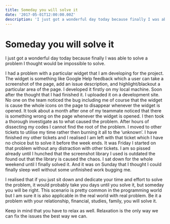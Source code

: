```yaml
---
title: Someday you will solve it
date: '2017-05-01T12:00:00.00Z'
description: 'I just got a wonderful day today because finally I was able to solve a problem I thought would be impossible to solve.'
---
```


# Someday you will solve it

I just got a wonderful day today because finally I was able to solve a problem I thought would be impossible to solve.

I had a problem with a particular widget that I am developing for the project. The widget is something like Google Help feedback which a user can take a screenshot of the page, add an issue description, and highlight/blackout a particular area of the page. I developed it firstly on my local machine. Soon after the thought that I had finished it. I uploaded it on a development site. No one on the team noticed the bug including me of course that the widget is cause the whole icons on the page to disappear whenever the widget is opened. It took about a month after one of my teammate noticed that there is something wrong on the page whenever the widget is opened. I then took a thorough investigate as to what caused the problem. After hours of dissecting my codes I cannot find the root of the problem. I moved to other tickets to utilise my time rather then burning it all to the ‘unknown’. I have finished my other tickets and I realised I am left with that ticket which I have no choice but to solve it before the week ends. It was Friday I started on that problem without any distraction with other tickets. I am so pissed already until I hunched that the screenshot library I used is outdated the found out that the library is caused the chaos. I sat down for the whole weekend until I finally solved it. And it was on Sunday that I thought I could finally sleep well without some unfinished work bugging me.

I realised that if you just sit down and dedicate your time and effort to solve the problem, it would probably take you days until you solve it, but someday you will be right. This scenario is pretty common in the programming world but I am sure it is also applicable in the real world with real problem. Be it a problem with your relationship, financial, studies, family, you will solve it.

Keep in mind that you have to relax as well. Relaxation is the only way we can fix the issues the best way we can.
